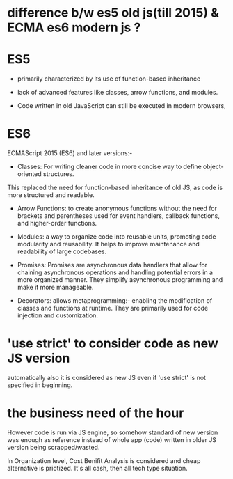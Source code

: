 # difference b/w es5 old js(till 2015) & ECMA es6 modern js ?
# ES5
- primarily characterized by its use of function-based inheritance

- lack of advanced features like classes, arrow functions, and modules.

- Code written in old JavaScript can still be executed in modern browsers,

# ES6

ECMAScript 2015 (ES6) and later versions:-

- Classes: For writing cleaner code in more concise way to define object-oriented structures. 

This replaced the need for function-based inheritance of old JS, as code is more structured and readable.

- Arrow Functions: to create anonymous functions without the need for brackets and parentheses used for event handlers, callback functions, and higher-order functions.

- Modules: a way to organize code into reusable units, promoting code modularity and reusability. It helps to improve maintenance and readability of large codebases.

- Promises: Promises are asynchronous data handlers that allow for chaining asynchronous operations and handling potential errors in a more organized manner. They simplify asynchronous programming and make it more manageable.

- Decorators: allows  metaprogramming:- enabling the modification of classes and functions at runtime. They are primarily used for code injection and customization.


# 'use strict' to consider code as new JS version

automatically also it is considered as new JS even if 'use strict' is not specified in beginning.

# the business need of the hour

However code is run via JS engine, so somehow standard of new version was enough as reference instead of whole app (code) written in older JS version being scrapped/wasted.

In Organization level, Cost Benifit Analysis is considered and cheap alternative is priotized. It's all cash, then all tech type situation.